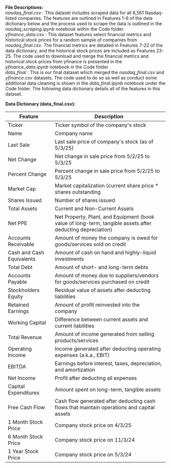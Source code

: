 <b> File Descriptions: </b> <br>
<i> nasdaq_final.csv </i>: This dataset includes scraped data for all 6,561 Nasdaq-listed companies. The features are outlined in Features 1-6 of the data dictionary below and the process used to scrape the data is outlined in the <i>nasdaq_scraping.ipynb</i> notebook within the Code folder. <br>
<i> yfinance_data.csv </i>: This dataset features select financial metrics and historical stock prices for a random sample of companies from <i>nasdaq_final.csv</i>. The financial metrics are detailed in Features 7-22 of the data dictionary, and the historical stock prices are included as Features 23-25. The code used to download and merge the financial metrics and historical stock prices from yfinance is presented in the <i>yfinance_data.ipynb</i> notebook in the Code folder. <br>
<i> data_final </i>: This is our final dataset which merged the <i>nasdaq_final.csv</i> and <i>yfinance.csv</i> datasets. The code used to do so as well as conduct some additional data cleaning is shown in the <i>data_final.ipynb</i> notebook under the Code folder. The following data dictionary details all of the features in this dataset. 

<b> Data Dictionary (data_final.csv): </b>

| Feature | Description | 
| ------- | ----------- |
| Ticker | Ticker symbol of the company's stock |
| Name | Company name |
| Last Sale | Last sale price of company's stock (as of 5/3/25) |
| Net Change | Net change in sale price from 5/2/25 to 5/3/25 |
| Percent Change | Percent change in sale price from 5/2/25 to 5/3/25 |
| Market Cap | Market capitalization (current share price * shares outstanding |
| Shares Issued | Number of shares issued |
| Total Assets | Current and Non-Current Assets | 
| Net PPE | Net Property, Plant, and Equipment (book value of long-term, tangible assets after deducting depreciation) |
| Accounts Receivable | Amount of money the company is owed for goods/services sold on credit |
| Cash and Cash Equivalents | Amount of cash on hand and highly-liquid investments |
| Total Debt | Amount of short- and long-term debts | 
| Accounts Payable | Amount of money due to suppliers/vendors for goods/services purchased on credit |
| Stockholders Equity | Residual value of assets after deducting liabilities |
| Retained Earnings | Amount of profit reinvested into the company |
| Working Capital | Difference between current assets and current liabilities |
| Total Revenue | Amount of income generated from selling products/services |
| Operating Income | Income generated after deducting operating expenses (a.k.a., EBIT) |
| EBITDA | Earnings before interest, taxes, depreciation, and amortization | 
| Net Income | Profit after deducting all expenses |
| Capital Expenditures | Amount spent on long-term, tangible assets | 
| Free Cash Flow | Cash flow generated after deducting cash flows that maintain operations and capital assets | 
| 1 Month Stock Price | Company stock price on 4/3/25 | 
| 6 Month Stock Price | Company stock price on 11/3/24 |
| 1 Year Stock Price | Company stock price on 5/3/24 |
